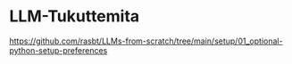 # LLM-Tukuttemita

https://github.com/rasbt/LLMs-from-scratch/tree/main/setup/01_optional-python-setup-preferences
